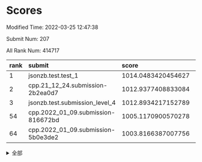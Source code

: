 # Scores

Modified Time: 2022-03-25 12:47:38

Submit Num: 207

All Rank Num: 414717

| rank |               submit               |       score        |       sigma        | pk_num |
| :--- | :--------------------------------- | :----------------- | :----------------- | :----- |
| 1    | jsonzb.test.test_1                 | 1014.0483420454627 | 0.8272440260462707 | 8012   |
| 2    | cpp.21_12_24.submission-2b2ea0d7   | 1012.9377408833084 | 0.8015295037544938 | 8015   |
| 3    | jsonzb.test.submission_level_4     | 1012.8934217152789 | 0.7998873539168165 | 8013   |
| 54   | cpp.2022_01_09.submission-816672bd | 1005.1170900570278 | 0.7170084800695149 | 8012   |
| 64   | cpp.2022_01_09.submission-5b0e3de2 | 1003.8166387007756 | 0.731183404164783  | 8017   |


<details>
<summary>全部</summary>

| rank |                 submit                 |       score        |       sigma        | pk_num |
| :--- | :------------------------------------- | :----------------- | :----------------- | :----- |
| 1    | jsonzb.test.test_1                     | 1014.0483420454627 | 0.8272440260462707 | 8012   |
| 2    | cpp.21_12_24.submission-2b2ea0d7       | 1012.9377408833084 | 0.8015295037544938 | 8015   |
| 3    | jsonzb.test.submission_level_4         | 1012.8934217152789 | 0.7998873539168165 | 8013   |
| 4    | gobigger.level_3.submission_level_3_30 | 1012.2595944576351 | 0.7729883177958413 | 8012   |
| 5    | gobigger.level_3.submission_level_3_22 | 1011.2668555330513 | 0.7786299862368266 | 8008   |
| 6    | gobigger.level_3.submission_level_3_27 | 1011.2568917488553 | 0.770673372006481  | 8013   |
| 7    | gobigger.level_3.submission_level_3_32 | 1011.043360342683  | 0.8114688285686095 | 8014   |
| 8    | gobigger.level_3.submission_level_3_19 | 1010.9502258004449 | 0.7675317995203222 | 8012   |
| 9    | gobigger.level_3.submission_level_3_36 | 1010.6754977761195 | 0.752829232212529  | 8014   |
| 10   | gobigger.level_3.submission_level_3_5  | 1010.6464957690733 | 0.7681623496275889 | 8015   |
| 11   | gobigger.level_3.submission_level_3_11 | 1010.6274276182673 | 0.7613250431950715 | 8015   |
| 12   | gobigger.level_3.submission_level_3_49 | 1010.545768753612  | 0.7597672378537278 | 8009   |
| 13   | gobigger.level_3.submission_level_3_1  | 1010.4421955527548 | 0.7762368067080329 | 8014   |
| 14   | gobigger.level_3.submission_level_3_43 | 1010.4205864617185 | 0.7679828840931427 | 8016   |
| 15   | gobigger.level_3.submission_level_3_40 | 1010.3676124749167 | 0.7553943131328972 | 8011   |
| 16   | gobigger.level_3.submission_level_3_45 | 1010.2584548578861 | 0.763868203213196  | 8007   |
| 17   | gobigger.level_3.submission_level_3_25 | 1010.1739699343166 | 0.768901515959804  | 8015   |
| 18   | gobigger.level_3.submission_level_3_46 | 1010.1727734343498 | 0.742652899763617  | 8015   |
| 19   | gobigger.level_3.submission_level_3_3  | 1010.1143906437301 | 0.765623285673692  | 8009   |
| 20   | gobigger.level_3.submission_level_3_24 | 1010.087182489787  | 0.7560986431739994 | 8016   |
| 21   | gobigger.level_3.submission_level_3_13 | 1010.0566137147347 | 0.7591394886657004 | 8013   |
| 22   | gobigger.level_3.submission_level_3_47 | 1010.0518021075642 | 0.7541584758982112 | 8021   |
| 23   | gobigger.level_3.submission_level_3_18 | 1009.9541346968641 | 0.7726574278246459 | 8011   |
| 24   | gobigger.level_3.submission_level_3_16 | 1009.9427377440875 | 0.7894462867244253 | 8014   |
| 25   | gobigger.level_3.submission_level_3_34 | 1009.9183439755155 | 0.7389084243771026 | 8015   |
| 26   | gobigger.level_3.submission_level_3_26 | 1009.9031051194286 | 0.7605040203808613 | 8013   |
| 27   | gobigger.level_3.submission_level_3_6  | 1009.8940842554899 | 0.7295303982691846 | 8014   |
| 28   | gobigger.level_3.submission_level_3_23 | 1009.8904042382198 | 0.760406741439443  | 8014   |
| 29   | gobigger.level_3.submission_level_3_28 | 1009.8527055547709 | 0.7538966827817162 | 8017   |
| 30   | gobigger.level_3.submission_level_3_21 | 1009.7632066784341 | 0.7559437471253958 | 8009   |
| 31   | gobigger.level_3.submission_level_3_48 | 1009.6431348443551 | 0.7501935685514569 | 8014   |
| 32   | gobigger.level_3.submission_level_3_4  | 1009.617914669916  | 0.7707280146452604 | 8014   |
| 33   | gobigger.level_3.submission_level_3_39 | 1009.5812642442986 | 0.7564405781512185 | 8017   |
| 34   | gobigger.level_3.submission_level_3_2  | 1009.5682665707308 | 0.7454966594294723 | 8012   |
| 35   | gobigger.level_3.submission_level_3_14 | 1009.5538336897598 | 0.7503338950849718 | 8010   |
| 36   | gobigger.level_3.submission_level_3_15 | 1009.5357557460245 | 0.7552102322096527 | 8014   |
| 37   | gobigger.level_3.submission_level_3_41 | 1009.4939194736997 | 0.7466365607326215 | 8016   |
| 38   | gobigger.level_3.submission_level_3_33 | 1009.4912668815783 | 0.7700914876520718 | 8021   |
| 39   | gobigger.level_3.submission_level_3_10 | 1009.4564298003036 | 0.7387554307753624 | 8014   |
| 40   | gobigger.level_3.submission_level_3_8  | 1009.4489741499402 | 0.750921732994282  | 8018   |
| 41   | gobigger.level_3.submission_level_3_35 | 1009.4388902126084 | 0.7492592443536307 | 8018   |
| 42   | gobigger.level_3.submission_level_3_42 | 1009.3194796351719 | 0.7424205216651137 | 8016   |
| 43   | gobigger.level_3.submission_level_3_37 | 1009.2983497320697 | 0.7685326709063564 | 8016   |
| 44   | gobigger.level_3.submission_level_3_44 | 1009.2151535934088 | 0.7340878326472433 | 8019   |
| 45   | gobigger.level_3.submission_level_3_7  | 1009.1765533188221 | 0.7528293736867556 | 8018   |
| 46   | gobigger.level_3.submission_level_3_12 | 1009.1154818342906 | 0.7474513168732844 | 8019   |
| 47   | gobigger.level_3.submission_level_3_31 | 1009.092314491107  | 0.747042289778151  | 8017   |
| 48   | gobigger.level_3.submission_level_3_20 | 1009.080009781478  | 0.7405336601575415 | 8011   |
| 49   | gobigger.level_3.submission_level_3_29 | 1008.843870445742  | 0.7481950884753661 | 8011   |
| 50   | gobigger.level_3.submission_level_3_9  | 1008.6299510964511 | 0.744353461316738  | 8017   |
| 51   | gobigger.level_3.submission_level_3_17 | 1008.4610379054352 | 0.7251771037890807 | 8011   |
| 52   | gobigger.level_3.submission_level_3_38 | 1008.2550228923404 | 0.7280305937827035 | 8016   |
| 53   | gobigger.level_3.submission_level_3_0  | 1007.9220761704247 | 0.732768136103865  | 8019   |
| 54   | cpp.2022_01_09.submission-816672bd     | 1005.1170900570278 | 0.7170084800695149 | 8012   |
| 55   | gobigger.level_1.submission_level_1_6  | 1004.5899713699899 | 0.7168967566473802 | 8015   |
| 56   | gobigger.level_1.submission_level_1_2  | 1004.5549106616841 | 0.7000763015699754 | 8011   |
| 57   | gobigger.level_1.submission_level_1_13 | 1004.413006159281  | 0.7094667805945366 | 8011   |
| 58   | gobigger.level_1.submission_level_1_7  | 1004.3243615890771 | 0.7235608583076504 | 8013   |
| 59   | gobigger.level_1.submission_level_1_15 | 1004.1584480529788 | 0.7258168577110471 | 8017   |
| 60   | gobigger.level_1.submission_level_1_24 | 1004.1195481644704 | 0.727424686077372  | 8013   |
| 61   | gobigger.level_1.submission_level_1_19 | 1004.0187207862125 | 0.711657428241164  | 8005   |
| 62   | gobigger.level_1.submission_level_1_23 | 1003.9210232249882 | 0.7151693075015283 | 8010   |
| 63   | gobigger.level_1.submission_level_1_12 | 1003.9117031902532 | 0.717129707604797  | 8013   |
| 64   | cpp.2022_01_09.submission-5b0e3de2     | 1003.8166387007756 | 0.731183404164783  | 8017   |
| 65   | gobigger.level_1.submission_level_1_47 | 1003.8114044402497 | 0.7149149491299585 | 8019   |
| 66   | gobigger.level_1.submission_level_1_34 | 1003.8029017075216 | 0.7101434533299127 | 8010   |
| 67   | gobigger.level_1.submission_level_1_17 | 1003.7729867311765 | 0.7183078405817842 | 8015   |
| 68   | gobigger.level_1.submission_level_1_39 | 1003.7311129936339 | 0.7189891610889246 | 8014   |
| 69   | gobigger.level_1.submission_level_1_0  | 1003.7163054488474 | 0.7079588874623741 | 8016   |
| 70   | gobigger.level_1.submission_level_1_38 | 1003.6858493216204 | 0.7195776091823253 | 8013   |
| 71   | gobigger.level_1.submission_level_1_46 | 1003.6590266989593 | 0.7256411000100904 | 8017   |
| 72   | gobigger.level_1.submission_level_1_11 | 1003.6529672703302 | 0.7127998830888558 | 8011   |
| 73   | gobigger.level_1.submission_level_1_10 | 1003.6436429997134 | 0.715344660981539  | 8010   |
| 74   | gobigger.level_1.submission_level_1_44 | 1003.5627024696242 | 0.7135520110104685 | 8015   |
| 75   | gobigger.level_1.submission_level_1_45 | 1003.539492006765  | 0.7083017034230463 | 8011   |
| 76   | gobigger.level_1.submission_level_1_37 | 1003.5160006208511 | 0.7053182498237172 | 8008   |
| 77   | gobigger.level_1.submission_level_1_21 | 1003.4976490033066 | 0.7032461640424472 | 8012   |
| 78   | gobigger.level_1.submission_level_1_36 | 1003.4513673232974 | 0.723116185113193  | 8019   |
| 79   | gobigger.level_1.submission_level_1_28 | 1003.4085736576989 | 0.7173350356309436 | 8012   |
| 80   | gobigger.level_1.submission_level_1_4  | 1003.356369799534  | 0.7136910012968158 | 8013   |
| 81   | gobigger.level_1.submission_level_1_14 | 1003.3529220214849 | 0.7179844153613506 | 8015   |
| 82   | gobigger.level_1.submission_level_1_31 | 1003.3137426630941 | 0.7204656911362343 | 8009   |
| 83   | gobigger.level_1.submission_level_1_49 | 1003.3078987361962 | 0.7157911115198375 | 8015   |
| 84   | gobigger.level_1.submission_level_1_16 | 1003.301296983952  | 0.7103005465926973 | 8016   |
| 85   | gobigger.level_1.submission_level_1_42 | 1003.2606622661029 | 0.7269854547403909 | 8019   |
| 86   | gobigger.level_1.submission_level_1_3  | 1003.2225067057472 | 0.7093783189490548 | 8015   |
| 87   | gobigger.level_1.submission_level_1_35 | 1003.1852969813496 | 0.7123730157393485 | 8013   |
| 88   | gobigger.level_1.submission_level_1_40 | 1003.178941429454  | 0.7143338947414388 | 8015   |
| 89   | gobigger.level_1.submission_level_1_9  | 1003.11045711874   | 0.7063590362444334 | 8010   |
| 90   | gobigger.level_1.submission_level_1_29 | 1003.0799910964844 | 0.7013429105747778 | 8018   |
| 91   | gobigger.level_1.submission_level_1_25 | 1002.8772876205983 | 0.713424718560695  | 8012   |
| 92   | gobigger.level_1.submission_level_1_27 | 1002.8746565504222 | 0.7074054882773942 | 8017   |
| 93   | gobigger.level_1.submission_level_1_8  | 1002.7780405976509 | 0.7161426466749372 | 8021   |
| 94   | gobigger.level_1.submission_level_1_5  | 1002.720078142101  | 0.7060078421760368 | 8016   |
| 95   | gobigger.level_1.submission_level_1_30 | 1002.7174781082584 | 0.7250604748608757 | 8014   |
| 96   | gobigger.level_1.submission_level_1_26 | 1002.6957688113716 | 0.7173364719555569 | 8021   |
| 97   | gobigger.level_1.submission_level_1_32 | 1002.6036441461604 | 0.7202206664635684 | 8017   |
| 98   | gobigger.level_1.submission_level_1_1  | 1002.573313386216  | 0.720002115338039  | 8017   |
| 99   | gobigger.level_1.submission_level_1_43 | 1002.5010025042927 | 0.7199379051308573 | 8014   |
| 100  | gobigger.level_1.submission_level_1_48 | 1002.4899681436888 | 0.7185215451246876 | 8016   |
| 101  | gobigger.level_1.submission_level_1_18 | 1002.4706939933493 | 0.7110873925021124 | 8008   |
| 102  | gobigger.level_1.submission_level_1_20 | 1002.4445734968673 | 0.720209309541219  | 8014   |
| 103  | gobigger.level_1.submission_level_1_41 | 1002.443179107961  | 0.7199039027827838 | 8012   |
| 104  | gobigger.level_1.submission_level_1_33 | 1002.4155825765281 | 0.7216758369941171 | 8012   |
| 105  | gobigger.level_1.submission_level_1_22 | 1002.3512846069726 | 0.7139435036926914 | 8014   |
| 106  | gobigger.random.submission_random_24   | 997.932824356497   | 0.7194750226609972 | 8013   |
| 107  | gobigger.random.submission_random_41   | 997.2539026536354  | 0.699205951629866  | 8008   |
| 108  | gobigger.random.submission_random_31   | 997.2396999615585  | 0.722591302616251  | 8013   |
| 109  | gobigger.random.submission_random_14   | 997.1514675463976  | 0.7109467920970987 | 8013   |
| 110  | gobigger.random.submission_random_43   | 997.1498794161063  | 0.7049387944193852 | 8015   |
| 111  | gobigger.random.submission_random_35   | 996.997227539452   | 0.709801794029079  | 8014   |
| 112  | gobigger.random.submission_random_20   | 996.7687027307496  | 0.7201784601233688 | 8017   |
| 113  | gobigger.random.submission_random_15   | 996.5913549068398  | 0.7066577588727151 | 8010   |
| 114  | gobigger.random.submission_random_47   | 996.5027303281086  | 0.7167294820104456 | 8012   |
| 115  | gobigger.random.submission_random_4    | 996.3540920419672  | 0.7092388514529696 | 8016   |
| 116  | gobigger.random.submission_random_13   | 996.3300407924728  | 0.7095650722841502 | 8010   |
| 117  | gobigger.random.submission_random_2    | 996.171602460769   | 0.7111490775967816 | 8012   |
| 118  | gobigger.random.submission_random_29   | 996.166921355711   | 0.7155584600029078 | 8012   |
| 119  | gobigger.random.submission_random_39   | 996.1512662045816  | 0.7220619280692462 | 8016   |
| 120  | gobigger.random.submission_random_45   | 996.0757775682687  | 0.7125837985061397 | 8011   |
| 121  | gobigger.random.submission_random_25   | 996.0645897984102  | 0.7112630130914276 | 8015   |
| 122  | gobigger.random.submission_random_30   | 996.0483258004932  | 0.7043050702879852 | 8012   |
| 123  | gobigger.random.submission_random_10   | 996.0328778775647  | 0.7203671856555957 | 8009   |
| 124  | gobigger.random.submission_random_18   | 996.0328410114406  | 0.7014576694241418 | 8016   |
| 125  | gobigger.random.submission_random_21   | 995.983583419629   | 0.7049746357763735 | 8013   |
| 126  | gobigger.random.submission_random_16   | 995.9792467798811  | 0.7120344108077817 | 8019   |
| 127  | gobigger.random.submission_random_27   | 995.9747081667301  | 0.7058584678054595 | 8017   |
| 128  | gobigger.random.submission_random_33   | 995.9634193903732  | 0.7089310470490868 | 8011   |
| 129  | gobigger.random.submission_random_49   | 995.960724733468   | 0.7093727335438562 | 8011   |
| 130  | gobigger.random.submission_random_12   | 995.8751273502869  | 0.7211266975385977 | 8007   |
| 131  | gobigger.random.submission_random_26   | 995.8387486684569  | 0.708728631239205  | 8015   |
| 132  | gobigger.random.submission_random_7    | 995.8132567890301  | 0.7208505987865352 | 8016   |
| 133  | gobigger.random.submission_random_42   | 995.7245599460879  | 0.7101677608927636 | 8012   |
| 134  | gobigger.random.submission_random_38   | 995.7194960841683  | 0.7149217762298281 | 8011   |
| 135  | gobigger.random.submission_random_44   | 995.7064669495361  | 0.7135395788798558 | 8012   |
| 136  | gobigger.random.submission_random_23   | 995.7007425729286  | 0.7196603238075824 | 8013   |
| 137  | gobigger.random.submission_random_1    | 995.6958694873279  | 0.7110337087622035 | 8012   |
| 138  | gobigger.random.submission_random_19   | 995.6834673042704  | 0.7155860338576943 | 8013   |
| 139  | gobigger.random.submission_random_46   | 995.6795242712652  | 0.7092478752438869 | 8018   |
| 140  | gobigger.random.submission_random_5    | 995.6749348502617  | 0.7005844914687258 | 8014   |
| 141  | gobigger.random.submission_random_40   | 995.6576440165453  | 0.7065489746960204 | 8018   |
| 142  | gobigger.random.submission_random_28   | 995.6567967422595  | 0.7064176947221328 | 8011   |
| 143  | gobigger.random.submission_random_48   | 995.6562817928374  | 0.70075288452554   | 8014   |
| 144  | gobigger.random.submission_random_8    | 995.5757799138873  | 0.7108836942349313 | 8012   |
| 145  | gobigger.random.submission_random_22   | 995.5480450935817  | 0.7080898737297051 | 8018   |
| 146  | gobigger.random.submission_random_32   | 995.5294576415165  | 0.7319528218952271 | 8010   |
| 147  | gobigger.random.submission_random_3    | 995.4182043076569  | 0.7137684373109702 | 8015   |
| 148  | gobigger.random.submission_random_17   | 995.4099099344162  | 0.7124881557641597 | 8015   |
| 149  | gobigger.random.submission_random_37   | 995.2306945366045  | 0.700193955335982  | 8009   |
| 150  | gobigger.random.submission_random_11   | 995.2149384986591  | 0.7112901453841624 | 8015   |
| 151  | gobigger.random.submission_random_36   | 994.7762861063642  | 0.7270644925130813 | 8016   |
| 152  | gobigger.level_2.submission_level_2_4  | 994.7307246926125  | 0.7206463348744293 | 8019   |
| 153  | gobigger.random.submission_random_9    | 994.569403381056   | 0.7123198541037519 | 8015   |
| 154  | gobigger.random.submission_random_0    | 994.5468410404915  | 0.732018831890904  | 8010   |
| 155  | gobigger.random.submission_random_6    | 994.3676691792258  | 0.7288574262201523 | 8015   |
| 156  | gobigger.level_2.submission_level_2_32 | 994.3123421315014  | 0.7260665086451997 | 8011   |
| 157  | gobigger.random.submission_random_34   | 994.2621757488722  | 0.7165160619310554 | 8014   |
| 158  | gobigger.level_2.submission_level_2_6  | 993.8323542551617  | 0.7408483181072633 | 8019   |
| 159  | gobigger.level_2.submission_level_2_21 | 993.7448060334052  | 0.7295798528868738 | 8013   |
| 160  | gobigger.level_2.submission_level_2_10 | 993.7364351405415  | 0.7374139401389501 | 8016   |
| 161  | gobigger.level_2.submission_level_2_46 | 993.5473661798692  | 0.7432890581487958 | 8016   |
| 162  | gobigger.level_2.submission_level_2_48 | 993.3992730920227  | 0.7379502265402262 | 8014   |
| 163  | gobigger.level_2.submission_level_2_20 | 993.3880257636642  | 0.7317458336430483 | 8010   |
| 164  | gobigger.level_2.submission_level_2_38 | 993.0733490570459  | 0.7369545221947398 | 8013   |
| 165  | gobigger.level_2.submission_level_2_2  | 993.0426259650961  | 0.752476658583244  | 8007   |
| 166  | gobigger.level_2.submission_level_2_36 | 993.0127902240614  | 0.7459349531833073 | 8009   |
| 167  | gobigger.level_2.submission_level_2_39 | 992.8507596536173  | 0.7394597851689769 | 8013   |
| 168  | gobigger.level_2.submission_level_2_42 | 992.84340011391    | 0.7453435909316716 | 8015   |
| 169  | gobigger.level_2.submission_level_2_47 | 992.8396460421897  | 0.7361978827657654 | 8010   |
| 170  | gobigger.level_2.submission_level_2_15 | 992.7439641255448  | 0.7344433345237413 | 8014   |
| 171  | gobigger.level_2.submission_level_2_22 | 992.7157530070492  | 0.7393261658658095 | 8014   |
| 172  | gobigger.level_2.submission_level_2_8  | 992.5858059583022  | 0.7608673260131005 | 8013   |
| 173  | gobigger.level_2.submission_level_2_27 | 992.5711439670046  | 0.7568828712257684 | 8012   |
| 174  | gobigger.level_2.submission_level_2_3  | 992.4629713218638  | 0.735700304590355  | 8009   |
| 175  | gobigger.level_2.submission_level_2_23 | 992.387935997255   | 0.7411340990648573 | 8013   |
| 176  | gobigger.level_2.submission_level_2_37 | 992.3705953639898  | 0.7341558843431741 | 8011   |
| 177  | gobigger.level_2.submission_level_2_5  | 992.3595536853214  | 0.731590835181296  | 8015   |
| 178  | gobigger.level_2.submission_level_2_49 | 992.3418839896337  | 0.7483118945461235 | 8016   |
| 179  | gobigger.level_2.submission_level_2_28 | 992.3373228769996  | 0.7305730559767216 | 8011   |
| 180  | gobigger.level_2.submission_level_2_0  | 992.3366613027     | 0.7526133427207097 | 8014   |
| 181  | gobigger.level_2.submission_level_2_45 | 992.3100920490361  | 0.7354931658286546 | 8014   |
| 182  | gobigger.level_2.submission_level_2_1  | 992.2646101507951  | 0.7443735977329079 | 8011   |
| 183  | gobigger.level_2.submission_level_2_16 | 992.2140027549542  | 0.7304692736198828 | 8015   |
| 184  | gobigger.level_2.submission_level_2_11 | 992.2016769183914  | 0.7398492324196354 | 8012   |
| 185  | gobigger.level_2.submission_level_2_26 | 992.1649648662092  | 0.7250826376547816 | 8016   |
| 186  | gobigger.level_2.submission_level_2_19 | 992.1240124670809  | 0.7391458658892224 | 8016   |
| 187  | gobigger.level_2.submission_level_2_41 | 992.0593505304107  | 0.7354078682500601 | 8014   |
| 188  | gobigger.level_2.submission_level_2_14 | 992.054301018734   | 0.7684646586113341 | 8017   |
| 189  | gobigger.level_2.submission_level_2_31 | 992.0451291907362  | 0.7582269122206348 | 8017   |
| 190  | gobigger.level_2.submission_level_2_24 | 991.906825636462   | 0.7403002219847894 | 8018   |
| 191  | gobigger.level_2.submission_level_2_29 | 991.805835740098   | 0.7733393061607402 | 8017   |
| 192  | gobigger.level_2.submission_level_2_35 | 991.7895728756215  | 0.7447546405327637 | 8019   |
| 193  | gobigger.level_2.submission_level_2_13 | 991.7440954886284  | 0.7383941461000167 | 8008   |
| 194  | gobigger.level_2.submission_level_2_40 | 991.6830762441199  | 0.7597050914711007 | 8014   |
| 195  | gobigger.level_2.submission_level_2_34 | 991.6319608365247  | 0.7403979065128484 | 8011   |
| 196  | gobigger.level_2.submission_level_2_18 | 991.4982092024999  | 0.7649812052556402 | 8012   |
| 197  | gobigger.level_2.submission_level_2_44 | 991.4816035143499  | 0.7676068327552865 | 8018   |
| 198  | gobigger.level_2.submission_level_2_43 | 991.4094329774931  | 0.7579812775256892 | 8011   |
| 199  | gobigger.level_2.submission_level_2_9  | 991.376616848623   | 0.7425794600741049 | 8016   |
| 200  | gobigger.level_2.submission_level_2_30 | 991.1692666130306  | 0.749461349929709  | 8015   |
| 201  | gobigger.level_2.submission_level_2_17 | 991.1069657887248  | 0.7537779166946409 | 8021   |
| 202  | gobigger.level_2.submission_level_2_33 | 991.0349919828205  | 0.7627674350888944 | 8015   |
| 203  | gobigger.level_2.submission_level_2_7  | 991.0204041776627  | 0.7825839053305937 | 8013   |
| 204  | gobigger.level_2.submission_level_2_12 | 990.1145594934344  | 0.7564210166317589 | 8018   |
| 205  | gobigger.level_2.submission_level_2_25 | 989.826181429446   | 0.764276746141137  | 8017   |
| 206  | gobigger.none.submission_none_0        | 978.6635656465409  | 1.205036185935638  | 8016   |
| 207  | gobigger.none.submission_none_1        | 976.4049171153475  | 1.4574489036005607 | 8012   |

</details>